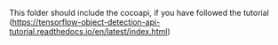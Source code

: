 This folder should include the cocoapi, if you have followed the tutorial (https://tensorflow-object-detection-api-tutorial.readthedocs.io/en/latest/index.html)